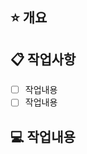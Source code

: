<!-- PR 완료 전 무슨 브랜치에 머지하는지와 코드 변경사항 확인! -->

## ⭐ 개요

<!-- 작업내역명(페이지명)과 설명 -->

## 📋 작업사항

- [ ] 작업내용
- [ ] 작업내용

## 💻 작업내용

<!-- 이미지나 작업내용 공유 -->
